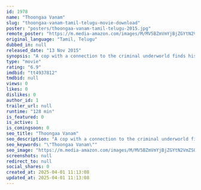 ```yaml
---
id: 1978
name: "Thoongaa Vanam"
slug: "thoongaa-vanam-tamil-telugu-movie-download"
poster: "posters/thoongaa-vanam-tamil-telugu-2015.jpg"
remote_poster: "https://m.media-amazon.com/images/M/MV5BZmVmYjBjZGYtN2VmZS00ZTQ2LWJmODktOTg4MzI4NGI2ZjVjXkEyXkFqcGc@._V1_SX300.jpg"
original_language: "Tamil, Telugu"
dubbed_in: null
released_date: "13 Nov 2015"
synopsis: "A cop with a connection to the criminal underworld finds his secret life exposed when he and his partner are caught stealing cocaine from a powerful drug dealer, a move that puts his son's life in jeopardy."
type: "movie"
rating: "6.9"
imdbid: "tt4937812"
tmdbid: null
views: 0
likes: 0
dislikes: 0
author_id: 1
trailer_url: null
runtime: "128 min"
is_featured: 0
is_active: 1
is_comingsoon: 0
seo_title: "Thoongaa Vanam"
seo_description: "A cop with a connection to the criminal underworld finds his secret life exposed when he and his partner are caught stealing cocaine from a powerful drug dealer, a move that puts his son's life in jeopardy."
seo_keywords: "\"Thoongaa Vanam\""
seo_image: "https://m.media-amazon.com/images/M/MV5BZmVmYjBjZGYtN2VmZS00ZTQ2LWJmODktOTg4MzI4NGI2ZjVjXkEyXkFqcGc@._V1_SX300.jpg"
screenshots: null
redirect_to: null
social_shares: 0
created_at: 2025-04-01 11:13:08
updated_at: 2025-04-01 11:13:08
---
```


